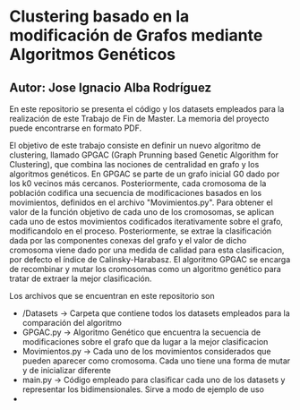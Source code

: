 # Clustering basado en la modificación de Grafos mediante Algoritmos Genéticos
## Autor: Jose Ignacio Alba Rodríguez

En este repositorio se presenta el código y los datasets empleados para la realización de este Trabajo de Fin de Master. La memoria del proyecto puede encontrarse en formato PDF.

El objetivo de este trabajo consiste en definir un nuevo algoritmo de clustering, llamado GPGAC (Graph Prunning based Genetic Algorithm for Clustering), que combina las nociones de centralidad en grafo y los algoritmos genéticos.
En GPGAC se parte de un grafo inicial G0 dado por los k0 vecinos más cercanos. Posteriormente, cada cromosoma de la población codifica una secuencia de modificaciones basados en los movimientos, definidos en el archivo "Movimientos.py".
Para obtener el valor de la función objetivo de cada uno de los cromosomas, se aplican cada uno de estos movimientos codificados iterativamente sobre el grafo, modificandolo en el proceso. Posteriormente, se extrae la clasificación dada por las componentes conexas del grafo y el valor de dicho cromosoma viene dado por una medida de calidad para esta clasificacion, por defecto el índice de Calinsky-Harabasz. El algoritmo GPGAC se encarga de recombinar y mutar los cromosomas como un algoritmo genético para tratar de extraer la mejor clasificación.

Los archivos que se encuentran en este repositorio son
* /Datasets  -> Carpeta que contiene todos los datasets empleados para la comparación del algoritmo
* GPGAC.py  -> Algoritmo Genético que encuentra la secuencia de modificaciones sobre el grafo que da lugar a la mejor clasificacion
* Movimientos.py  -> Cada uno de los movimientos considerados que pueden aparecer como cromosoma. Cada uno tiene una forma de mutar y de inicializar diferente
* main.py  -> Código empleado para clasificar cada uno de los datasets y representar los bidimensionales. Sirve a modo de ejemplo de uso
* 

